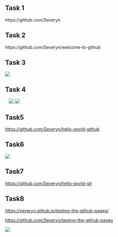 <h2>Task 1 </h2>
    https://github.com/Severyn

<h2>Task 2 </h2>
    https://github.com/Severyn/welcome-to-github

<h2>Task 3</h2>

<img src="https://lh3.googleusercontent.com/moVkOJugrdqpTrF831pdsb3pqUdNV_v__H8K1nyifb29ZvHurfZZ4FrnSFcGBlx2GXTsCY4S8fHlQ6E=w1366-h638-rw">
    <h2>Task 4</h2>
    <img src="https://lh3.googleusercontent.com/ObgQeQYgbLOCwgwBogLXy2vFmH0aUaPIgtlfb4_e2V0bxeX_9IwpZdfHZCBmQG1ZmlIzsDdKUTlYzhY=w1366-h638-rw">
    <img src="https://lh6.googleusercontent.com/-68qHFCQrMjJLDFXpG6X2QdFzUo3HcVn-cSYTjQIIXPIEnweR2vTZqSin6NbueV5KIhlnX_A_KyJzo0=w1366-h638-rw">

<h2>Task5</h2>
<a href="https://github.com/Severyn/hello-world-github">https://github.com/Severyn/hello-world-github</a>

<h2>Task6</h2>

<img src="https://lh5.googleusercontent.com/NcBuKjr7vzSLb9atq3Z5tDGeb2qww1Vk98Vsg-XOjLQmzRFjR53sO1w-qxO9LsGPg2IE1A-NDkuSYmw=w1366-h638-rw">

<h2>Task7</h2>
<a href="https://github.com/Severyn/hello-world-git">https://github.com/Severyn/hello-world-git</a>

<h2>Task8</h2>
<a href="https://severyn.github.io/testing-the-github-pages/">https://severyn.github.io/testing-the-github-pages/</a>
<p>
<a href="https://github.com/Severyn/testing-the-github-pages">https://github.com/Severyn/testing-the-github-pages</a></p>
<img src="https://lh6.googleusercontent.com/EW-J5-IkweLJpvaIszhctH9mPetlVjhUHat9oKH7RZIQTPAI74K9vYqtqynlGUkSiO7TmprbR4xLU2I=w1366-h638-rw">
